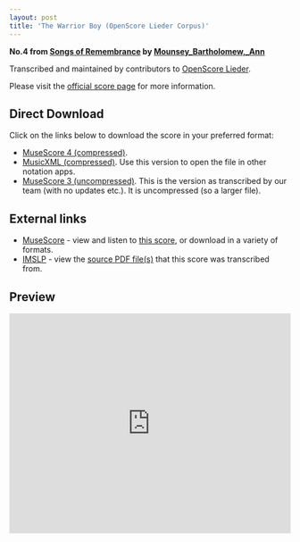 ```yaml
---
layout: post
title: 'The Warrior Boy (OpenScore Lieder Corpus)'
---
```


__No.4 from [Songs of Remembrance](https://fourscoreandmore.org/OpenScore/Mounsey_Bartholomew%2C_Ann/Songs_of_Remembrance/) by [Mounsey_Bartholomew,_Ann](https://fourscoreandmore.org/OpenScore/Mounsey_Bartholomew%2C_Ann)__

Transcribed and maintained by contributors to [OpenScore Lieder].

Please visit the [official score page] for more information.

[official score page]: https://musescore.com/openscore-lieder-corpus/scores/6648674
[OpenScore Lieder]: https://musescore.com/openscore-lieder-corpus

## Direct Download

Click on the links below to download the score in your preferred format:
- [MuseScore 4 (compressed)](https://fourscoreandmore.org/OpenScore/Mounsey_Bartholomew%2C_Ann/Songs_of_Remembrance/4_The_Warrior_Boy.mscz).
- [MusicXML (compressed)](https://fourscoreandmore.org/OpenScore/Mounsey_Bartholomew%2C_Ann/Songs_of_Remembrance/4_The_Warrior_Boy.mxl). Use this version to open the file in other notation apps.
- [MuseScore 3 (uncompressed)](https://raw.githubusercontent.com/OpenScore/Lieder/refs/heads/main/scores/Mounsey_Bartholomew%2C_Ann/Songs_of_Remembrance/4_The_Warrior_Boy/lc6648674.mscx). This is the version as transcribed by our team (with no updates etc.). It is uncompressed (so a larger file).

## External links

- [MuseScore] - view and listen to [this score][MuseScore], or download in a variety of formats.
- [IMSLP] - view the [source PDF file(s)][IMSLP] that this score was transcribed from.

[MuseScore]: https://musescore.com/score/6648674
[IMSLP]: https://imslp.org/wiki/Special:ReverseLookup/668562

## Preview

<iframe width="100%" height="394" src="https://musescore.com/openscore-lieder-corpus/scores/6648674/embed" frameborder="0" allowfullscreen allow="autoplay; fullscreen"></iframe>
